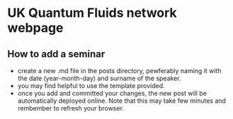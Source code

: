 # UK Quantum Fluids network webpage

## How to add a seminar
- create a new .md file in the posts directory, pewferably naming it with the date (year-month-day) and surname of the speaker.
- you may find helpful to use the template provided.
- once you add and committed your changes, the new post will be automatically deployed online. Note that this may take few minutes and rembember to refresh your browser. 


